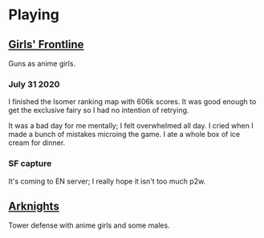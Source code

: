 # Playing

## [Girls' Frontline](https://en.wikipedia.org/wiki/Girls%27_Frontline)

Guns as anime girls. 

### July 31 2020

I finished the Isomer ranking map with 606k scores.
It was good enough to get the exclusive fairy so I had no intention of retrying.

It was a bad day for me mentally; I felt overwhelmed all day.
I cried when I made a bunch of mistakes microing the game.
I ate a whole box of ice cream for dinner.

### SF capture

It's coming to EN server; I really hope it isn't too much p2w.

## [Arknights](https://en.wikipedia.org/wiki/Arknights)

Tower defense with anime girls and some males.